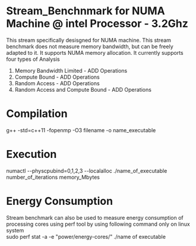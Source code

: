 # Stream_Benchnmark for NUMA Machine @ intel Processor - 3.2Ghz
This stream specifically desisgned for NUMA machine. This stream benchmark does not measure memory bandwidth, but can be freely adapted to it. It supports NUMA memory allocation. It currently supports four types of Analysis

1. Memory Bandwidth Limited - ADD Operations
2. Compute Bound - ADD Operations
3. Random Access - ADD Operations
4. Random Access and Compute Bound - ADD Operations

# Compilation
g++ -std=c++11 -fopenmp -O3 filename -o name_executable

# Execution 
numactl --physcpubind=0,1,2,3 --localalloc ./name_of_executable  number_of_iterations  memory_Mbytes

# Energy Consumption 
Stream benchmark can also be used to measure energy consumption of processing cores using perf tool by using following command only on linux system <br />
sudo perf stat -a -e "power/energy-cores/" ./name of executable
